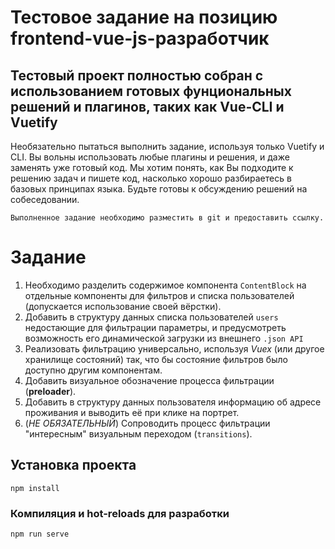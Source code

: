 # Тестовое задание на позицию frontend-vue-js-разработчик

## Тестовый проект полностью собран с использованием готовых фунциональных решений и плагинов, таких как Vue-CLI и Vuetify
Необязательно пытаться выполнить задание, используя только Vuetify и CLI. Вы вольны использовать любые плагины и решения, и даже заменять уже готовый код.
Мы хотим понять, как Вы подходите к решению задач и пишете код, насколько хорошо разбираетесь в базовых принципах языка.
Будьте готовы к обсуждению решений на собеседовании.
```
Выполненное задание необходимо разместить в git и предоставить ссылку. 
```

# Задание

1. Необходимо разделить содержимое компонента `ContentBlock` на отдельные компоненты для фильтров и списка пользователей (допускается использование своей вёрстки).
2. Добавить в структуру данных списка пользователей `users` недостающие для фильтрации параметры, и предусмотреть возможность его динамической загрузки из внешнего `.json API`
3. Реализовать фильтрацию универсально, используя _Vuex_ (или другое хранилище состояний) так, что бы состояние фильтров было доступно другим компонентам.
4. Добавить визуальное обозначение процесса фильтрации (**preloader**).
5. Добавить в структуру данных пользователя информацию об адресе проживания и выводить её при клике на портрет.
6. (_НЕ ОБЯЗАТЕЛЬНЫЙ_) Сопроводить процесс фильтрации "интересным" визуальным переходом (`transitions`).


## Установка проекта
```
npm install
```

### Компиляция и hot-reloads для разработки
```
npm run serve
```